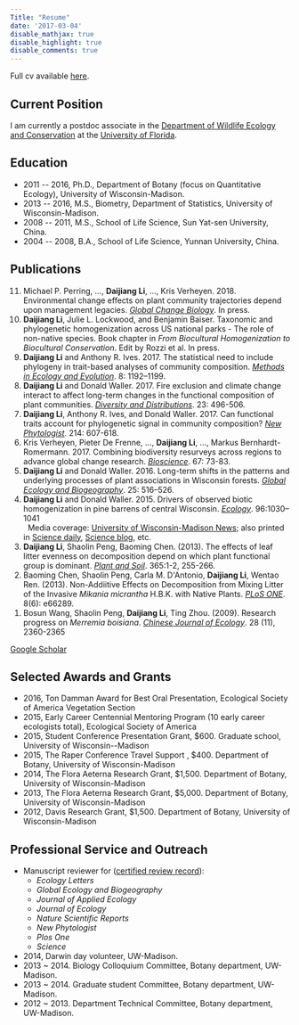 ```yaml
---
Title: "Resume"
date: '2017-03-04'
disable_mathjax: true
disable_highlight: true
disable_comments: true
---
```


Full cv available [here](/pdf/Li_cv.pdf).

## Current Position

I am currently a postdoc associate in the [Department of Wildlife Ecology and Conservation](http://wec.ufl.edu/) at the [University of Florida](http://www.ufl.edu/).

## Education

- 2011 -- 2016, Ph.D., Department of Botany (focus on Quantitative Ecology), University of Wisconsin-Madison.  
- 2013 -- 2016, M.S., Biometry, Department of Statistics, University of Wisconsin-Madison.  
- 2008 -- 2011, M.S., School of Life Science, Sun Yat-sen University, China.  
- 2004 -- 2008, B.A., School of Life Science, Yunnan University, China.

<!-- ## Research Interests

Plant community assembly (taxonomic, functional and phylogenetic), Diversity and ecosystem functioning, Network analysis, Species co-occurrence, Multi-level model, Global change. -->

<!-- ## Academic Appointments

- 2014 ~ 2015, Graduate Student Research Assistant, Department of Botany, University of Wisconsin-Madison.
- 2011 ~ 2012, Graduate Student Research Assistant, Department of Botany, University of Wisconsin-Madison.
- 2008 ~ 2011, Graduate Student Research Assistant, School of Life Science, State Key Laboratory of Biocontrol, Sun Yat-sen University, China. Thesis: Effects of leaf litter species evenness on decomposition rates. -->

## Publications

<ol reversed>

<li> Michael P. Perring, ..., <b>Daijiang Li</b>, ..., Kris Verheyen. 2018. Environmental change effects on plant community trajectories depend upon management legacies. <u><i>Global Change Biology</i></u>. In press. <a target="_blank" href="http://onlinelibrary.wiley.com/doi/10.1111/gcb.14030/abstract"><i class="fa fa-download"></i></a>
</li>

 <li> <b>Daijiang Li</b>, Julie L. Lockwood, and Benjamin Baiser. Taxonomic and phylogenetic homogenization across US national parks - The role of non-native species. Book chapter in <i>From Biocultural Homogenization to Biocultural Conservation</i>. Edit by Rozzi et al. In press.
 </li>

 <li> <b>Daijiang Li</b> and Anthony R. Ives. 2017. The statistical need to include phylogeny in trait-based analyses of community composition. <u><i>Methods in Ecology and Evolution</i></u>. 8: 1192–1199. <a target="_blank" href="http://onlinelibrary.wiley.com/doi/10.1111/2041-210X.12767/abstract"><i class="fa fa-download"></i></a> <a target="_blank" href="https://github.com/daijiang/Trait-Envi-Interactions"><i class="fa fa-github"></i></a>
 </li>

<li> <b>Daijiang Li</b> and Donald Waller. 2017. Fire exclusion and climate change interact to affect long-term changes in the functional composition of plant communities. <u><i>Diversity and Distributions</i></u>. 23: 496-506. <a target="_blank" href="http://onlinelibrary.wiley.com/doi/10.1111/ddi.12542/abstract"><i class="fa fa-download"></i></a> 
 </li>

<li> <b>Daijiang Li</b>, Anthony R. Ives, and Donald Waller. 2017. Can functional traits account for phylogenetic signal in community composition? <u><i>New Phytologist</i></u>. 214: 607-618. <a target="_blank" href="http://onlinelibrary.wiley.com/doi/10.1111/nph.14397/abstract"><i class="fa fa-download"></i></a> <a target="_blank" href="https://github.com/daijiang/New_Phytologist_Appendix"><i class="fa fa-github"></i></a>
 </li>

<li> Kris Verheyen, Pieter De Frenne, ..., <b>Daijiang Li</b>, ..., Markus Bernhardt-Romermann. 2017. Combining biodiversity resurveys across regions to advance global change research. <u><i>Bioscience</i></u>. 67: 73-83. <a target="_blank" href="https://academic.oup.com/bioscience/article/67/1/73/2661833/Combining-Biodiversity-Resurveys-across-Regions-to#50671780"><i class="fa fa-download"></i></a>
 </li>

<li> <b>Daijiang Li</b> and Donald Waller. 2016. Long-term shifts in the patterns and underlying processes of plant associations in Wisconsin forests. <u><i>Global Ecology and Biogeography</i></u>. 25: 516–526. <a target="_blank" href="http://onlinelibrary.wiley.com/doi/10.1111/geb.12432/abstract"><i class="fa fa-download"></i></a> <a target="_blank" href="https://github.com/daijiang/Plant_Co-occurrence_Patterns"><i class="fa fa-github"></i></a>
 </li>

<li> <b>Daijiang Li</b> and Donald Waller. 2015. Drivers of observed biotic homogenization in pine barrens of central Wisconsin. <u><i>Ecology</i></u>. 96:1030–1041 <a target="_blank" href="http://www.esajournals.org/doi/abs/10.1890/14-0893.1"><i class="fa fa-download"></i></a><br> &nbsp; Media coverage: <a target="_blank" href="http://news.wisc.edu/23803">University of Wisconsin-Madison News</a>; also printed in <a target="_blank" href="http://www.sciencedaily.com/releases/2015/05/150526123833.htm">Science daily</a>, <a target="_blank" href="http://scienceblog.com/78554/starved-fire-wisconsins-pine-barrens-disappear/?utm_source=feedburner&utm_medium=feed&utm_campaign=Feed%3A+scienceblogrssfeed+%28ScienceBlog.com%29#Y7pX8tf4VdbXC1gW.97">Science blog</a>, etc.
 </li>

<li> <b>Daijiang Li</b>, Shaolin Peng, Baoming Chen. (2013). The effects of leaf litter evenness on decomposition depend on which plant functional group is dominant. <u><i>Plant and Soil</i></u>. 365:1-2, 255-266. <a target="_blank" href="/pdf/D_Li_2012_plantsoil.pdf"><i class="fa fa-download"></i></a> </li>

<li> Baoming Chen, Shaolin Peng, Carla M. D'Antonio, <b>Daijiang Li</b>, Wentao Ren. (2013). Non-Addiitive Effects on Decomposition from Mixing Litter of the Invasive <i>Mikania micrantha</i> H.B.K. with Native Plants. <u><i>PLoS ONE</i></u>. 8(6): e66289. <a target="_blank" href="http://www.plosone.org/article/info%3Adoi%2F10.1371%2Fjournal.pone.0066289"><i class="ai ai-open-access"></i></a> </li>

<li> Bosun Wang, Shaolin Peng, <b>Daijiang Li</b>, Ting Zhou. (2009). Research progress on <i>Merremia boisiana</i>. <u><i>Chinese Journal of Ecology</i></u>. 28 (11), 2360-2365 </li>

</ol>

<a target="_blank" href="https://scholar.google.com/citations?user=0I2wXJQAAAAJ&hl=en"><i class="ai ai-google-scholar ai-2x" style="padding-top:3px;"></i>Google Scholar</a>

## Selected Awards and Grants

- 2016, Ton Damman Award for Best Oral Presentation, Ecological Society of America Vegetation Section 
- 2015, Early Career Centennial Mentoring Program (10 early career ecologists total), Ecological Society of America
- 2015, Student Conference Presentation Grant, $600. Graduate school, University of Wisconsin--Madison
- 2015, The Raper Conference Travel Support , $400. Department of Botany, University of Wisconsin-Madison
- 2014, The Flora Aeterna Research Grant, $1,500. Department of Botany, University of Wisconsin-Madison
- 2013, The Flora Aeterna Research Grant, $5,000. Department of Botany, University of Wisconsin-Madison
- 2012, Davis Research Grant, $1,500. Department of Botany, University of Wisconsin-Madison

<!-- - 2013, Phi Kappa Phi Honor Society (declined), University of Wisconsin-Madison.
- 2013, First prize for excellent papers by graduate students, Hongda Zhang research fund, Sun Yat-sen University, China
- 2011, Second award for excellent graduate students, State Key Laboratory of Biocontrol, Sun Yat-sen University, China
- 2009, 2010, Education Scholarship for Graduate Student (Fellowship), Sun Yat-sen University, China
- 2009, Excellent prize of presentation in English, Sun Yat-sen University, China
- 2008, Second Award of National Scholarship, Yunnan University, China
- 2006, 2007, Second Award of Donglu Scholarship, Yunnan University, China

## Presentations and Posters

- **Daijiang Li**, 2016 September, Long-term Community Dynamics of Pine Barrens in Central WI: Species, Functional Traits, and Phylogeny. *Wildlife Ecology and Conservation, University of Florida*, Gainesville, Florida. (Invited Oral presentation)
- **Daijiang Li**, 2016 March, Long-term Community Dynamics of Pine Barrens in Central WI: Species, Functional Traits, and Phylogeny. *Department of Botany, University of Wisconsin--Madison*, Madison, Wisconsin. (Oral presentation)
- Jeremy Ash, **Daijiang Li**, Sarah Johnson, David Rogers, and Donald Waller, 2015 December, Predicting species-environment relationships with functional traits for the understory flora of Wisconsin. *American Geophysical Union*, San Francisco, California. (Post)
- **Daijiang Li**, Anthony Ives, Ricardo Kriebel, Ken Cameron, Ken Sytsma, Thomas Givnish, and Donald Waller, 2015 August, Pine barrens in central Wisconsin still phylogentically clustered after 54 years of fire suppression. *100th Ecological Society of America Annual Meeting*, Baltimore, Maryland. (Oral presentation; *won the best oral presentation award from the Vegetation section of ESA*)
- **Daijiang Li**, Donald Waller, 2014 August, Increases in native, not exotic, species plus succession promote biotic homogenization in the sand plain plant communities of central Wisconsin. *99th Ecological Society of America Annual Meeting*, Sacramento, California, USA. (Oral presentation).
- **Daijiang Li**, Donald Waller, 2014 March, Long-term dynamics in pine barrens of central Wisconsin. *Wisconsin Ecology Annual Spring Symposium*, Madison, Wisconsin. (Oral presentation).

## Professional Experience

- 2017 May, Data-driven ecological synthesis summer school, Department of Biology, Université de Montréal
- 2014 April 15th, Structure Equation Modeling workshop taught by James Grace.
- 2013 Oct. 6-11, volunteer of the fifth world conference on ecological restoration.

## Teaching

- 2017 May, Instructor training, Software Carpentry and Data Carpentry, University of Florida
- 2014 August 25-26, Instructor, Software Carpentry Bootcamp, UW-Madison.
- 2013 Fall, Teaching Assistant, Vegetation of Wisconsin (Bot 455).
- 2013 Spring, Teaching Assistant, Introductory Biology (Bio 152).
- 2012 Fall, Teaching Assistant, Vegetation of Wisconsin (Bot 455).
- 2010 Fall, Teaching Assistant, Restoration Ecology, Sun Yat-sen University, China.

## Undergraduate Mentoring / Research Training

- 2014, Kelly Wallin, Prepare leaf samples for leaf nutrient analysis.
- 2014, David Barfknecht, Collect and measure plant functional traits.
- 2014, Madeline Grupper, Prepare leaf samples for leaf nutrient analysis.
- 2013, Alex Arena, Collect and measure plant functional traits.
- 2013, Anna Francke, Changes in overstory structure of pine barrens in Wisconsin from 1958 to 2012.

-->

## Professional Service and Outreach

- Manuscript reviewer for ([certified review record](https://publons.com/a/719613/)): 
  + *Ecology Letters*
  + *Global Ecology and Biogeography*
  + *Journal of Applied Ecology*
  + *Journal of Ecology*
  + *Nature Scientific Reports*
  + *New Phytologist*
  + *Plos One*
  + *Science*
- 2014, Darwin day volunteer, UW-Madison.
- 2013 ~ 2014. Biology Colloquium Committee, Botany department, UW-Madison.
- 2013 ~ 2014. Graduate student Committee, Botany department, UW-Madison.
- 2012 ~ 2013. Department Technical Committee, Botany department, UW-Madison.
